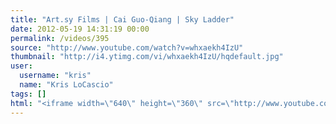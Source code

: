 ```yaml
---
title: "Art.sy Films | Cai Guo-Qiang | Sky Ladder"
date: 2012-05-19 14:31:19 00:00
permalink: /videos/395
source: "http://www.youtube.com/watch?v=whxaekh4IzU"
thumbnail: "http://i4.ytimg.com/vi/whxaekh4IzU/hqdefault.jpg"
user:
  username: "kris"
  name: "Kris LoCascio"
tags: []
html: "<iframe width=\"640\" height=\"360\" src=\"http://www.youtube.com/embed/whxaekh4IzU?wmode=transparent&fs=1&feature=oembed\" frameborder=\"0\" allowfullscreen></iframe>"
---
```


